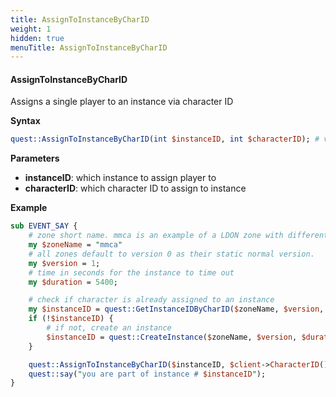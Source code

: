 ```yaml
---
title: AssignToInstanceByCharID
weight: 1
hidden: true
menuTitle: AssignToInstanceByCharID
---
```


#### AssignToInstanceByCharID

Assigns a single player to an instance via character ID

**Syntax**
```perl
quest::AssignToInstanceByCharID(int $instanceID, int $characterID); # void
```

**Parameters**
- **instanceID**: which instance to assign player to
- **characterID**: which character ID to assign to instance


**Example**

```perl
sub EVENT_SAY {
    # zone short name. mmca is an example of a LDON zone with different versions
    my $zoneName = "mmca"
    # all zones default to version 0 as their static normal version.
    my $version = 1;
    # time in seconds for the instance to time out
    my $duration = 5400;

    # check if character is already assigned to an instance
    my $instanceID = quest::GetInstanceIDByCharID($zoneName, $version, $client->CharacterID());
    if (!$instanceID) { 
        # if not, create an instance
        $instanceID = quest::CreateInstance($zoneName, $version, $duration);
    }

    quest::AssignToInstanceByCharID($instanceID, $client->CharacterID());
    quest::say("you are part of instance # $instanceID");
}
```

